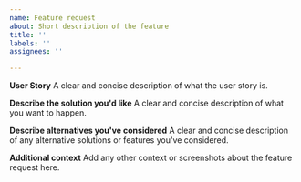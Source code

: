 ```yaml
---
name: Feature request
about: Short description of the feature
title: ''
labels: ''
assignees: ''

---
```


**User Story**
A clear and concise description of what the user story is.

**Describe the solution you'd like**
A clear and concise description of what you want to happen.

**Describe alternatives you've considered**
A clear and concise description of any alternative solutions or features you've considered.

**Additional context**
Add any other context or screenshots about the feature request here.
